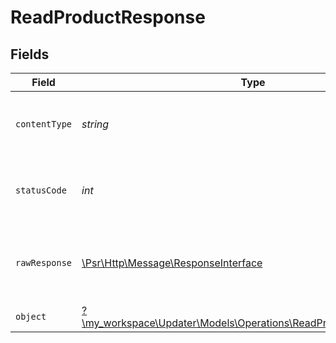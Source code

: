# ReadProductResponse


## Fields

| Field                                                                                                                  | Type                                                                                                                   | Required                                                                                                               | Description                                                                                                            |
| ---------------------------------------------------------------------------------------------------------------------- | ---------------------------------------------------------------------------------------------------------------------- | ---------------------------------------------------------------------------------------------------------------------- | ---------------------------------------------------------------------------------------------------------------------- |
| `contentType`                                                                                                          | *string*                                                                                                               | :heavy_check_mark:                                                                                                     | HTTP response content type for this operation                                                                          |
| `statusCode`                                                                                                           | *int*                                                                                                                  | :heavy_check_mark:                                                                                                     | HTTP response status code for this operation                                                                           |
| `rawResponse`                                                                                                          | [\Psr\Http\Message\ResponseInterface](https://www.php-fig.org/psr/psr-7/#33-psrhttpmessageresponseinterface)           | :heavy_check_mark:                                                                                                     | Raw HTTP response; suitable for custom response parsing                                                                |
| `object`                                                                                                               | [?\my_workspace\Updater\Models\Operations\ReadProductResponseBody](../../Models/Operations/ReadProductResponseBody.md) | :heavy_minus_sign:                                                                                                     | Successful operation                                                                                                   |